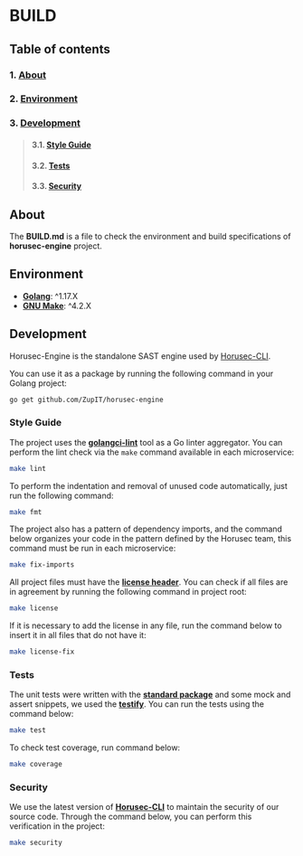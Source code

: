 # **BUILD**

## **Table of contents** 
### 1. [**About**](#about)
### 2. [**Environment**](#environment)
### 3. [**Development**](#development)
>#### 3.1. [**Style Guide**](#style-guide)
>#### 3.2. [**Tests**](#tests)
>#### 3.3. [**Security**](#security)

## **About**

The **BUILD.md** is a file to check the environment and build specifications of **horusec-engine** project.


## **Environment**

- [**Golang**](https://go.dev/dl/):  ^1.17.X
- [**GNU Make**](https://www.gnu.org/software/make/): ^4.2.X

## **Development**

Horusec-Engine is the standalone SAST engine used by [Horusec-CLI](https://github.com/ZupIT/horusec).

You can use it as a package by running the following command in your Golang project:

```bash
go get github.com/ZupIT/horusec-engine
```

### **Style Guide**

The project uses the [**golangci-lint**](https://golangci-lint.run) tool as a Go linter aggregator.
You can perform the lint check via the `make` command available in each microservice:

```bash
make lint
```

To perform the indentation and removal of unused code automatically, just run the following command:

```bash
make fmt
```

The project also has a pattern of dependency imports, and the command below organizes your code in the pattern defined by the Horusec team, this command must be run in each microservice:

```bash
make fix-imports
```

All project files must have the [**license header**](./copyright.txt). You can check if all files are in agreement by running the following command in project root:

```bash
make license
```

If it is necessary to add the license in any file, run the command below to insert it in all files that do not have it:

```bash
make license-fix
```

### **Tests**

The unit tests were written with the [**standard package**](https://pkg.go.dev/testing) and some mock and assert snippets, we used the [**testify**](https://github.com/stretchr/testify). You can run the tests using the command below:

```bash
make test
```

To check test coverage, run command below:

```bash
make coverage
```

### **Security**

We use the latest version of [**Horusec-CLI**](https://github.com/ZupIT/horusec) to maintain the security of our source code. Through the command below, you can perform this verification in the project:

```bash
make security
```
